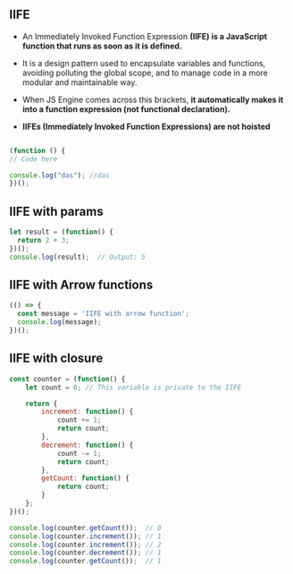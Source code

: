 ## IIFE

- An Immediately Invoked Function Expression **(IIFE) is a JavaScript function that runs as soon as it is defined.**
- It is a design pattern used to encapsulate variables and functions, avoiding polluting the global scope, and to manage code in a more modular and maintainable way.

-  When JS Engine comes across this brackets, **it automatically makes it into a function expression (not functional declaration).**

-  **IIFEs (Immediately Invoked Function Expressions) are not hoisted** 


  ```js

(function () {
  // Code here

  console.log("das"); //das
})();

```

## IIFE with params

```js
let result = (function() {
  return 2 + 3;
})();
console.log(result);  // Output: 5
```


## IIFE with Arrow functions

```js
(() => {
  const message = 'IIFE with arrow function';
  console.log(message);
})();

```

## IIFE with closure

```js
const counter = (function() {
    let count = 0; // This variable is private to the IIFE

    return {
        increment: function() {
            count += 1;
            return count;
        },
        decrement: function() {
            count -= 1;
            return count;
        },
        getCount: function() {
            return count;
        }
    };
})();

console.log(counter.getCount());  // 0
console.log(counter.increment()); // 1
console.log(counter.increment()); // 2
console.log(counter.decrement()); // 1
console.log(counter.getCount());  // 1
```


